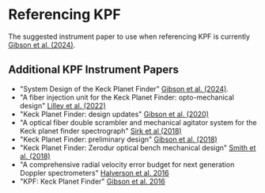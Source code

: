 # Referencing KPF

The suggested instrument paper to use when referencing KPF is currently [Gibson et al. (2024)](http://dx.doi.org/10.1117/12.3017841).

## Additional KPF Instrument Papers

- "System Design of the Keck Planet Finder" [Gibson et al. (2024)](http://dx.doi.org/10.1117/12.3017841).
- "A fiber injection unit for the Keck Planet Finder: opto-mechanical design" [Lilley et al. (2022)](https://www.spiedigitallibrary.org/conference-proceedings-of-spie/12184/2628818/A-fiber-injection-unit-for-the-Keck-Planet-Finder/10.1117/12.2628818.short)
- "Keck Planet Finder: design updates" [Gibson et al. (2020)](https://www.spiedigitallibrary.org/conference-proceedings-of-spie/11447/2561783/Keck-Planet-Finder-design-updates/10.1117/12.2561783.short)
- "A optical fiber double scrambler and mechanical agitator system for the Keck planet finder spectrograph" [Sirk et al (2018)](https://www.spiedigitallibrary.org/conference-proceedings-of-spie/10702/2312945/A-optical-fiber-double-scrambler-and-mechanical-agitator-system-for/10.1117/12.2312945.short)
- "Keck Planet Finder: preliminary design" [Gibson et al. (2018)](https://www.spiedigitallibrary.org/conference-proceedings-of-spie/10702/2311565/Keck-Planet-Finder-preliminary-design/10.1117/12.2311565.short)
- "Keck Planet Finder: Zerodur optical bench mechanical design" [Smith et al. (2018)](https://www.spiedigitallibrary.org/conference-proceedings-of-spie/10702/2313969/Keck-Planet-Finder-Zerodur-optical-bench-mechanical-design/10.1117/12.2313969.short)
- "A comprehensive radial velocity error budget for next generation Doppler spectrometers" [Halverson et al. 2016](https://arxiv.org/abs/1607.05634)
- "KPF: Keck Planet Finder" [Gibson et al. 2016](https://www.spiedigitallibrary.org/conference-proceedings-of-spie/9908/1/KPF--Keck-Planet-Finder/10.1117/12.2233334.short)
